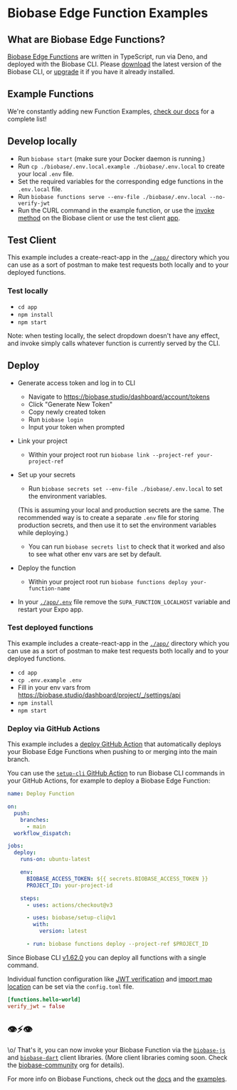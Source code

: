 # Biobase Edge Function Examples

## What are Biobase Edge Functions?

[Biobase Edge Functions](https://biobase.studio/edge-functions) are written in TypeScript, run via Deno, and deployed with the Biobase CLI. Please [download](https://github.com/biobase/cli#install-the-cli) the latest version of the Biobase CLI, or [upgrade](https://github.com/biobase/cli#install-the-cli) it if you have it already installed.

## Example Functions

We're constantly adding new Function Examples, [check our docs](https://biobase.studio/docs/guides/functions#examples) for a complete list!

## Develop locally

- Run `biobase start` (make sure your Docker daemon is running.)
- Run `cp ./biobase/.env.local.example ./biobase/.env.local` to create your local `.env` file.
- Set the required variables for the corresponding edge functions in the `.env.local` file.
- Run `biobase functions serve --env-file ./biobase/.env.local --no-verify-jwt`
- Run the CURL command in the example function, or use the [invoke method](https://biobase.studio/docs/reference/javascript/invoke) on the Biobase client or use the test client [app](./app/).

## Test Client

This example includes a create-react-app in the [`./app/`](./app/) directory which you can use as a sort of postman to make test requests both locally and to your deployed functions.

### Test locally

- `cd app`
- `npm install`
- `npm start`

Note: when testing locally, the select dropdown doesn't have any effect, and invoke simply calls whatever function is currently served by the CLI.

## Deploy

- Generate access token and log in to CLI
  - Navigate to https://biobase.studio/dashboard/account/tokens
  - Click "Generate New Token"
  - Copy newly created token
  - Run `biobase login`
  - Input your token when prompted
- Link your project
  - Within your project root run `biobase link --project-ref your-project-ref`
- Set up your secrets

  - Run `biobase secrets set --env-file ./biobase/.env.local` to set the environment variables.

  (This is assuming your local and production secrets are the same. The recommended way is to create a separate `.env` file for storing production secrets, and then use it to set the environment variables while deploying.)

  - You can run `biobase secrets list` to check that it worked and also to see what other env vars are set by default.

- Deploy the function
  - Within your project root run `biobase functions deploy your-function-name`
- In your [`./app/.env`](./app/.env) file remove the `SUPA_FUNCTION_LOCALHOST` variable and restart your Expo app.

### Test deployed functions

This example includes a create-react-app in the [`./app/`](./app/) directory which you can use as a sort of postman to make test requests both locally and to your deployed functions.

- `cd app`
- `cp .env.example .env`
- Fill in your env vars from https://biobase.studio/dashboard/project/_/settings/api
- `npm install`
- `npm start`

### Deploy via GitHub Actions

This example includes a [deploy GitHub Action](./.github/workflows/deploy.yaml) that automatically deploys your Biobase Edge Functions when pushing to or merging into the main branch.

You can use the [`setup-cli` GitHub Action](https://github.com/marketplace/actions/biobase-cli-action) to run Biobase CLI commands in your GitHub Actions, for example to deploy a Biobase Edge Function:

```yaml
name: Deploy Function

on:
  push:
    branches:
      - main
  workflow_dispatch:

jobs:
  deploy:
    runs-on: ubuntu-latest

    env:
      BIOBASE_ACCESS_TOKEN: ${{ secrets.BIOBASE_ACCESS_TOKEN }}
      PROJECT_ID: your-project-id

    steps:
      - uses: actions/checkout@v3

      - uses: biobase/setup-cli@v1
        with:
          version: latest

      - run: biobase functions deploy --project-ref $PROJECT_ID
```

Since Biobase CLI [v1.62.0](https://github.com/biobase/cli/releases/tag/v1.62.0) you can deploy all functions with a single command.

Individual function configuration like [JWT verification](/docs/reference/cli/config#functions.function_name.verify_jwt) and [import map location](/docs/reference/cli/config#functions.function_name.import_map) can be set via the `config.toml` file.

```toml
[functions.hello-world]
verify_jwt = false
```

## 👁⚡️👁

\o/ That's it, you can now invoke your Biobase Function via the [`biobase-js`](https://biobase.studio/docs/reference/javascript/invoke) and [`biobase-dart`](https://biobase.studio/docs/reference/dart/invoke) client libraries. (More client libraries coming soon. Check the [biobase-community](https://github.com/biobase-community#client-libraries) org for details).

For more info on Biobase Functions, check out the [docs](https://biobase.studio/docs/guides/functions) and the [examples](https://github.com/biobase-ai/biobase/tree/master/examples/edge-functions).
